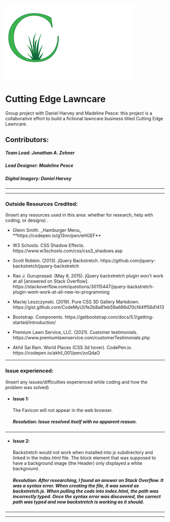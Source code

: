 <img src="images/cel-mn-drk-wht.png" />  

# Cutting Edge Lawncare
Group project with Daniel Harvey and Madeline Pesce: this project is a collaborative effort to build a fictional lawncare business titled Cutting Edge Lawncare.  

## Contributors:  
##### Team Lead: Jonathan A. Zehner
##### Lead Designer: Madeline Pesce
##### Digital Imagery: Daniel Harvey  
___  
___

  
### Outside Resources Credited:   

(Insert any resources used in this area: whether for research, help with coding, or designs) .   

* <p>Glenn Smith. _Hamburger Menu_  **https://codepen.io/g13nn/pen/eHGEF**  

* <p>W3 Schools. CSS Shadow Effects. https://www.w3schools.com/css/css3_shadows.asp  

* <p>Scott Robbin. (2013). jQuery Backstretch. https://github.com/jquery-backstretch/jquery-backstretch  

* <p>Rao J. Guruprasad. (May 8, 2015). jQuery backstretch plugin won't work at all [answered on Stack Overflow]. https://stackoverflow.com/questions/30115447/jquery-backstretch-plugin-wont-work-at-all-new-to-programming  

* <p>Maciej Leszczynski. (2019). Pure CSS 3D Gallery Markdown. https://gist.github.com/CodeMyUI/fe2b8a81eb59a686d70cf44ff56d1413  

* <p>Bootstrap. Components. https://getbootstrap.com/docs/5.1/getting-started/introduction/  

* <p>Premium Lawn Service, LLC. (2021). Customer testimonials. https://www.premiumlawnservice.com/customerTestimonials.php  


* <p>Akhil Sai Ram. World Places (CSS 3d hover). CodePen.io. https://codepen.io/akhil_001/pen/zoQdaO  


___


### Issue experienced:

(Insert any issues/difficulties experienced while coding and how the problem was solved)   

* #### Issue 1:  
   <p> The Favicon will not appear in the web browser.

   ##### Resolution: Issue resolved itself with no apparent reason.
___

* #### Issue 2:
   <p> Backstretch would not work when installed into js subdirectory and linked in the index.html file. The block element that was supposed to have a background image (the Header) only displayed a white background.   

   ##### Resolution: After researching, I found an answer on Stack Overflow. It was a syntax error. When creating the file, it was saved as backstretch.js. When pulling the code into index.html, the path was incorrectly typed. Once the syntax error was discovered, the correct path was typed and now backstretch is working as it should.


___  
___



